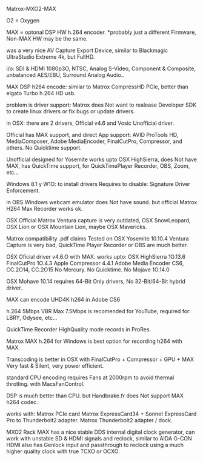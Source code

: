 Matrox-MXO2-MAX

O2 = Oxygen

MAX = optonal DSP HW h.264 encoder. *probably just a different Firmware, Non-MAX HW may be the same.

was a very nice AV Capture Export Device,
similar to Blackmagic UltraStudio Extreme 4k, but FullHD.

i/o:
SDI & HDMI 1080p3O, 
NTSC, Analog S-Video, Component & Composite,
unbalanced AES/EBU, Surround Analog Audio..

MAX DSP h264 encode:
similar to Matrox CompressHD PCIe, 
better than elgato Turbo h.264 HD usb.

problem is driver support:
Matrox does Not want to realease Developer SDK to create linux drivers or fix bugs or update drivers.

in OSX:
there are 2 drivers,
Official v4.6 and Vosic Unofficial driver.

Official has MAX support, and direct App support:
AVID ProTools HD, MediaComposer, Adobe MediaEncoder, FinalCutPro, Compressor, and others.
No Quicktime support.

Unofficial designed for Yosemite works upto OSX HighSierra,
does Not have MAX,
has QuickTime support, for QuickTimePlayer Recorder, OBS, Zoom, etc...

Windows 8.1 y W1O:
to install drivers Requires to disable:
Signature Driver Enforcement.

in OBS Windows webcam emulator does Not have sound.
but official Matrox H264 Max Recorder works ok.

OSX Official Matrox Ventura capture is very outdated, OSX SnowLeopard, OSX Lion or OSX Mountain Lion,
maybe OSX Mavericks.

Matrox compatibility .pdf claims Tested on OSX Yosemite 10.10.4
Ventura Capture is very bad, 
QuickTime Player Recorder or OBS are much better.

OSX Oficial driver v4.6.O with MAX.
works upto:
OSX HighSierra 1O.13.6
FinalCutPro 1O.4.3
Apple Compressor 4.4.1
Adobe Media Encoder CS6, CC.2O14, CC.2O15 No Mercury.
No Quicktime.
No Mojave 1O.14.0

OSX Mohave 10.14 requires 64-Bit Only drivers, No 32-Bit/64-Bit hybrid driver.

MAX can encode UHD4K h264 in Adobe CS6

h.264 5Mbps VBR Max 7.5Mbps is recomended for YouTube, required for: LBRY, Odysee, etc...

QuickTime Recorder HighQuality mode records in ProRes.

Matrox MAX h.264 for Windows is best option for recording h264 with MAX.

Transcoding is better in OSX with FinalCutPro + Compressor + GPU + MAX
Very fast & Silent, very power efficient.

standard CPU encoding requires Fans at 2000rpm to avoid thermal throtling.
with MacsFanControl.

DSP is much better than CPU.
but Handbrake.fr does Not support MAX h264 codec.

works with:
Matrox PCIe card
Matrox ExpressCard34 + Sonnet ExpressCard Pro to Thunderbolt2 adapter.
Matrox Thunderbolt2 adapter / dock.


MXO2 Rack MAX has a nice stable DDS internal digital clock generator,
can work with unstable SD & HDMI signals and reclock,
similar to AIDA G-CON HDMI
also has Genlock input and passthrough to reclock using a much higher quality clock with true TCXO or OCXO.
